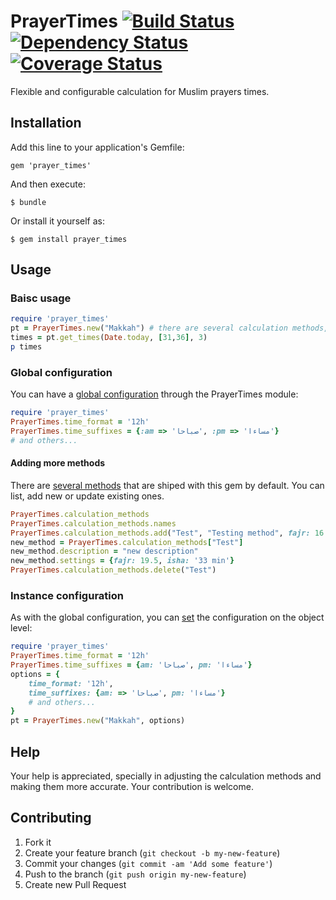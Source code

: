 PrayerTimes [![Build Status](https://travis-ci.org/Startappz/prayer_times.png?branch=master)](https://travis-ci.org/Startappz/prayer_times) [![Dependency Status](https://gemnasium.com/Startappz/prayer_times.png)](https://gemnasium.com/Startappz/prayer_times) [![Coverage Status](https://coveralls.io/repos/Startappz/prayer_times/badge.png)](https://coveralls.io/r/Startappz/prayer_times)
===

Flexible and configurable calculation for Muslim prayers times.

## Installation

Add this line to your application's Gemfile:

    gem 'prayer_times'

And then execute:

    $ bundle

Or install it yourself as:

    $ gem install prayer_times

## Usage

### Baisc usage

```ruby
require 'prayer_times'
pt = PrayerTimes.new("Makkah") # there are several calculation methods, check adding more methods
times = pt.get_times(Date.today, [31,36], 3)
p times
```

### Global configuration

You can have a [global configuration](https://github.com/Startappz/prayer_times/wiki/Global-Configuration) through the PrayerTimes module:

```ruby
require 'prayer_times'
PrayerTimes.time_format = '12h'
PrayerTimes.time_suffixes = {:am => 'صباحا', :pm => 'مساءا'}
# and others...
```
#### Adding more methods

There are [several methods](https://github.com/Startappz/prayer_times/wiki/Calculation-Methods) that are shiped with this gem by default. You can list, add new or update existing ones.

```ruby
PrayerTimes.calculation_methods
PrayerTimes.calculation_methods.names
PrayerTimes.calculation_methods.add("Test", "Testing method", fajr: 16.5, asr: 'Hanafi', isha: '80 min') 
new_method = PrayerTimes.calculation_methods["Test"]
new_method.description = "new description"
new_method.settings = {fajr: 19.5, isha: '33 min'}
PrayerTimes.calculation_methods.delete("Test")
```

### Instance configuration

As with the global configuration, you can [set](https://github.com/Startappz/prayer_times/wiki/Instance-Configuration) the configuration on the object level:

```ruby
require 'prayer_times'
PrayerTimes.time_format = '12h'
PrayerTimes.time_suffixes = {am: 'صباحا', pm: 'مساءا'}
options = {
	time_format: '12h',
	time_suffixes: {am: => 'صباحا', pm: 'مساءا'}
	# and others...
}
pt = PrayerTimes.new("Makkah", options)
```

## Help

Your help is appreciated, specially in adjusting the calculation methods and making them more accurate. 
Your contribution is welcome.

## Contributing

1. Fork it
2. Create your feature branch (`git checkout -b my-new-feature`)
3. Commit your changes (`git commit -am 'Add some feature'`)
4. Push to the branch (`git push origin my-new-feature`)
5. Create new Pull Request
